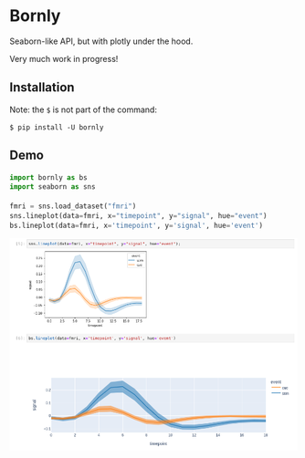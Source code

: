# Bornly

Seaborn-like API, but with plotly under the hood.

Very much work in progress!

## Installation

Note: the `$` is not part of the command:

```console
$ pip install -U bornly
```

## Demo

```python
import bornly as bs
import seaborn as sns

fmri = sns.load_dataset("fmri")
sns.lineplot(data=fmri, x="timepoint", y="signal", hue="event")
bs.lineplot(data=fmri, x='timepoint', y='signal', hue='event')
```

![](demo.png)
